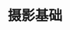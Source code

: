 ---
title: "摄影基础"
tags: ["摄影","学习"]
menu:
  photography:
    name: 摄影基础
    identifier: 摄影基础
    weight: 10
---